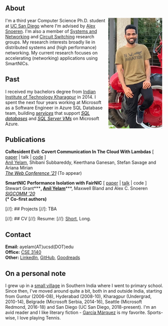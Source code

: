 ## About

<img src="dp3.png" alt="drawing" height="350" style="float:right;margin:0px 5px 5px 5px"/>

I'm a third year Computer Science Ph.D. student at 
<a href="https://ucsd.edu/" target="_blank">UC San Diego</a> where I'm advised by 
<a href="http://cseweb.ucsd.edu/~snoeren/" target="_blank">Alex Snoeren</a>. 
I'm also a member of 
<a href="https://www.sysnet.ucsd.edu/sysnet/" target="_blank">Systems and Networking</a> and 
<a href="https://circuit-switching.sysnet.ucsd.edu/" target="_blank">Circuit Switching</a> 
research groups. My research interests broadly lie in distributed systems and (high performance) networking.
My current research focuses on accelerating (networking) applications using SmartNICs.



## Past
I received my bachelors degree from 
<a href="http://www.iitkgp.ac.in/" target="_blank">Indian Institute of Technology Kharagpur</a> in 2014. 
I spent the next four years working at Microsoft as a Software Engineer in Azure SQL Database team, building 
*<a href="https://en.wikipedia.org/wiki/Service-oriented_programming" style="color:black" target="_blank">services</a>* that support 
*<a href="https://azure.microsoft.com/en-us/services/sql-database/" style="color:black" target="_blank">SQL databases</a>* and 
*<a href="https://azure.microsoft.com/en-us/services/virtual-machines/sql-server/" style="color:black" target="_blank">SQL Server VMs</a>*
 on Microsoft Azure.


## Publications
**CoResident Evil: Covert Communication In The Cloud With Lambdas**  [ 
    <a href="https://drive.google.com/file/d/1KXOCJANqL7p2QLynmVQ_5KusumrUdnHR/view?usp=sharing" target="_blank">paper</a> | 
    talk |
    <a href="https://github.com/anilkyelam/columbus" target="_blank">code</a>
]    
<ins>Anil Yelam</ins>, Shibani Subbareddy, Keerthana Ganesan, Stefan Savage and Ariana Mirian  
*<a href="https://www2021.thewebconf.org/" style="color:black" target="_blank">The Web Conference '21</a>* (To appear)

**SmartNIC Performance Isolation with FairNIC**  [ 
    <a href="https://drive.google.com/file/d/10zDm_APvfSGLj82uYTx5GUw0-uyAUdlD/view?usp=sharing" target="_blank">paper</a> | 
    <a href="https://drive.google.com/file/d/1V2SKr-x8UKUuxayEWbPdi4NpYc5FKlBt/view?usp=sharing" target="_blank">talk</a> |
    code 
]    
Stewart Grant**\***, <ins>Anil Yelam</ins>**\***, Maxwell Bland and Alex C. Snoeren  
*<a href="https://conferences.sigcomm.org/sigcomm/2020/" style="color:black" target="_blank">SIGCOMM '20</a>*  
**(\* Co-first authors)**

  
 


[//]: ## Projects
[//]: TBA


[//]: ## CV
[//]: Resume: 
[//]: <a href="./Resume_Short.pdf" target="_blank">Short</a>, Long.


## Contact
**Email:** ayelam(AT)ucsd(DOT)edu  
**Office:** 
<a href="http://act.ucsd.edu/maps/?lat=32.88186000000002&lng=-117.23361000000001&t=roadmap&z=19&p=&r=100&v=3&wid=440&q=ebu3b&qr=100" target="_blank">CSE 3140</a>  
**Other:**
<a href="https://www.linkedin.com/in/anilkumaryelam/" target="_blank">LinkedIn</a>, 
<a href="https://www.github.com/anilkyelam/" target="_blank">GitHub</a>, 
<a href="https://www.goodreads.com/user/show/33495932-anil-kumar" target="_blank">Goodreads</a>


## On a personal note


I grew up in a [small village](https://goo.gl/maps/EgKhvufCn252) in Southern India where I went to primary school. Since then, I've moved around quite a bit, both in and outside India, starting from Guntur (2006-08), 
Hyderabad (2008-10), Kharagpur (Undergrad, 2010-14), Belgrade (Microsoft Serbia, 2014-16), Seattle (Microsoft Redmond, 2016-18) and San Diego (UC San Diego, 2018-present).
I'm an avid reader and I like literary fiction - [García Márquez](https://en.wikipedia.org/wiki/Gabriel_Garc%C3%ADa_M%C3%A1rquez) is my favorite. Sports-wise, I love playing Tennis.
